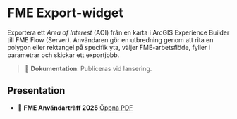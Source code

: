 # FME Export-widget

Exportera ett *Area of Interest* (AOI) från en karta i ArcGIS Experience Builder till FME Flow (Server). Användaren gör en utbredning genom att rita en polygon eller rektangel på specifik yta, väljer FME-arbetsflöde, fyller i parametrar och skickar ett exportjobb.

> 📝 **Dokumentation**: Publiceras vid lansering.

## Presentation

* 📄 **FME Användarträff 2025**
  [Öppna PDF](https://github.com/user-attachments/files/23019353/FMEAnvandartraff2025.pdf)
